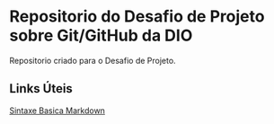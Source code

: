 # Repositorio do Desafio de Projeto sobre Git/GitHub da DIO
Repositorio criado para o Desafio de Projeto.

## Links Úteis
[Sintaxe Basica Markdown](https://www.markdownguide.org/getting-started/)
